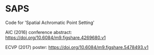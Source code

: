# SAPS
Code for 'Spatial Achromatic Point Setting' 

AIC (2016) conference abstract: https://doi.org/10.6084/m9.figshare.4269680.v1

ECVP (2017) poster: https://doi.org/10.6084/m9.figshare.5478493.v1
